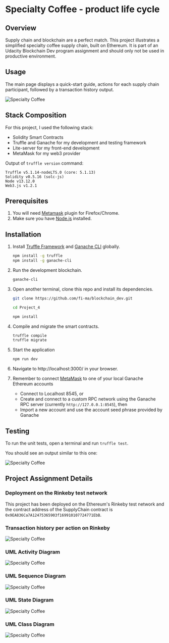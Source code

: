 # Specialty Coffee - product life cycle

## Overview

Supply chain and blockchain are a perfect match.
This project illustrates a simplified specialty coffee supply chain, built on Ethereum.
It is part of an Udacity Blockchain Dev program assignment and should only not be used in productive environment.

## Usage

The main page displays a quick-start guide, actions for each supply chain participant, followed by a transaction history output.

![Specialty Coffee](../master/assets/screenshots/main_page.png?raw=true 'Main Page')

## Stack Composition

For this project, I used the following stack:
- Solidity Smart Contracts
- Truffle and Ganache for my development and testing framework
- Lite-server for my front-end development
- MetaMask for my web3 provider

Output of `truffle version` command:
```script
Truffle v5.1.14-nodeLTS.0 (core: 5.1.13)
Solidity v0.5.16 (solc-js)
Node v13.12.0
Web3.js v1.2.1
```

## Prerequisites

1.  You will need [Metamask](https://metamask.io/) plugin for Firefox/Chrome.
2.  Make sure you have [Node.js](https://nodejs.org/en/) installed.

## Installation

1.  Install [Truffle Framework](http://truffleframework.com/) and [Ganache CLI](http://truffleframework.com/ganache/) globally.

    ```bash
    npm install -g truffle
    npm install -g ganache-cli
    ```

2.  Run the development blockchain.

    ```bash
    ganache-cli
    ```

3.  Open another terminal, clone this repo and install its dependencies.

    ```bash
    git clone https://github.com/fi-ma/blockchain_dev.git

    cd Project_4

    npm install
    ```

4.  Compile and migrate the smart contracts.

    ```bash
    truffle compile
    truffle migrate
    ```

5.  Start the application

    ```bash
    npm run dev
    ```

6.  Navigate to http://localhost:3000/ in your browser.

7.  Remember to connect [MetaMask](https://metamask.io/) to one of your local Ganache Ethereum accounts

    - Connect to Localhost 8545, or
    - Create and connect to a custom RPC network using the Ganache RPC server (currently `http://127.0.0.1:8545`), then
    - Import a new account and use the account seed phrase provided by Ganache

## Testing

To run the unit tests, open a terminal and run `truffle test`.

You should see an output similar to this one:

![Specialty Coffee](../master/assets/screenshots/truffle_test.png?raw=true 'Truffle Test')

## Project Assignment Details

### Deployment on the Rinkeby test network

This project has been deployed on the Ethereum's Rinkeby test network and the contract address of the SupplyChain contract is `0x9EA836Ca7A12475365903f169910107724771EbB`.

### Transaction history per action on Rinkeby

![Specialty Coffee](../master/assets/screenshots/rinkeby_transaction_hist.png?raw=true 'Rinkeby Transaction History')

### UML Activity Diagram

![Specialty Coffee](../master/assets/screenshots/uml_activity_diagram.png.png?raw=true 'UML Activity Diagram')

### UML Sequence Diagram

![Specialty Coffee](../master/assets/screenshots/uml_sequence_diagram.png.png?raw=true 'UML Sequence Diagram')

### UML State Diagram

![Specialty Coffee](../master/assets/screenshots/uml_state_diagram.png.png?raw=true 'UML State Diagram')

### UML Class Diagram

![Specialty Coffee](../master/assets/screenshots/uml_class_diagram.png.png?raw=true 'UML Class Diagram')